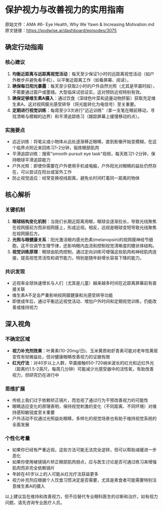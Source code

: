 # 保护视力与改善视力的实用指南

原始文件：AMA #6- Eye Health, Why We Yawn & Increasing Motivation.md
原文链接：https://podwise.ai/dashboard/episodes/3075

## 确定行动指南

### 核心建议
1. **均衡近距离与远距离视觉活动**：每天至少保证1小时的远距离视觉活动（如户外散步并避免看手机），以平衡近距离工作（如看屏幕、阅读）。
2. **确保每日阳光暴露**：每天至少获取2小时的户外自然光照（尤其是早晨时段），不需要通过窗户或墨镜。大型临床试验证实，这对预防近视特别有效。
3. **确保足够维生素A摄入**：通过饮食（深绿色叶菜和适量动物肝脏）获取充足维生素A，这对视网膜光感受转导（将光能转化为电信号）至关重要。
4. **定期进行视觉训练**：每周至少3次进行"远近训练"（拿一支笔在眼前移动，寻找清晰与模糊的边界）和平滑追踪练习（跟踪屏幕上缓慢移动的点）。

### 实施要点
- 远近训练：将笔尖或小物体从远处逐渐移近眼睛，直到影像开始变模糊，在这个临界点附近来回练习1-2分钟，锻炼眼部肌肉
- 平滑追踪训练：搜索"smooth pursuit eye task"视频，每天练习1-2分钟，保持眼球平滑追踪能力
- 户外光照：即使你需要在户外使用手机或电脑，户外阳光对眼睛的益处仍然存在，可以尝试在阳台或室外工作
- 防止视觉适应：经常变换视线距离，避免长时间盯着同一距离的物体

## 核心解析

### 关键机制
1. **眼球结构变化机制**：当我们长期近距离用眼，眼球会逐渐拉长，导致光线聚焦在视网膜前方而非视网膜上，形成近视。相反，远视是眼球变短导致光线聚焦在视网膜后方。
2. **光照与眼健康关系**：阳光激活眼内感光色素(melanopsin)的视网膜神经节细胞，这不仅调节生理节律，还影响眼内血流和控制视觉清晰度的睫状体结构。
3. **视觉训练原理**：眼球由肌肉控制，通过定向训练可增强这些肌肉和神经肌肉连接，提高视觉灵活性和调节能力，特别是随年龄增长容易下降的能力。

### 共识发现
- 近视率全球快速增长与人们（尤其是儿童）越来越多时间在近距离屏幕前有直接关联
- 维生素A不足会严重影响视网膜健康和光感受转导功能
- 即使成年后，通过平衡远近视觉活动、增加户外时间和定期视觉训练，仍能改善或维持视力

## 深入视角

### 不确定区域
- **视力补充剂效果**：叶黄素(10-20mg/日)、玉米黄质和虾青素可能对老年性黄斑变性有轻微益处，但对健康眼睛改善视力的证据有限
- **红光疗法**：对40岁以上人群，早晨接触650-720纳米波长的红光和近红外光（距离约1.5-2英尺，每周几分钟）可能减少光感受器中的活性氧，有助改善视力，但研究仍在进行中

### 思维扩展
- 传统上我们过于依赖矫正镜片，而忽视了通过行为干预改善视力的可能性
- 眼睛适应变化的原理表明，保持视觉刺激的变化（不同距离、不同环境）对维持感知敏锐度至关重要
- 户外活动不仅通过光照益处眼睛，多样化的视觉场景也有助于维持视觉系统的全面发展

### 个性化考量
- 如果你已经有严重近视，这些方法可能无法完全逆转，但可以帮助减缓进一步恶化
- 如果你使用棱镜镜片矫正眼部肌肉弱点，应与医生讨论是否可通过练习来增强肌肉而非完全依赖镜片
- 年龄在40岁以上的人可能从红光疗法获益更多
- 视力补充剂应根据个人饮食习惯决定是否需要，尤其是素食者可能需要特别注意维生素A的摄入

以上建议旨在维持和改善视力，但不应替代专业眼科医生的诊断和治疗。如有视力问题，请先咨询专业医疗人员。
